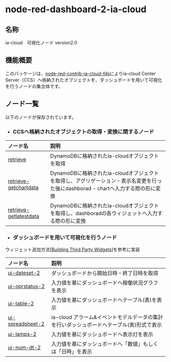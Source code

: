 # node-red-dashboard-2-ia-cloud

## 名称
ia-cloud　可視化ノード version2.0



## 機能概要

このパッケージは、[node-red-contrib-ia-cloud-fds](https://github.com/ia-cloud/node-red-contrib-ia-cloud-fds)によりia-cloud Center Server（CCS）へ格納されたオブジェクトを、ダッシュボードを用いて可視化を行うノードの集合体です。

## ノード一覧
以下のノードが保存されています。


- ### CCSへ格納されたオブジェクトの取得・変換に関するノード

|ノード名|説明|
|:-|:-|
|[retrieve](https://github.com/ia-cloud/node-red-dashboard-2-ia-cloud/blob/master/README/retrieve.md)|DynamoDBに格納されたia-cloudオブジェクトを取得|
|[retrieve-getchartdata](https://github.com/ia-cloud/node-red-dashboard-2-ia-cloud/blob/master/README/retrieve-getchartdata.md)|DynamoDBに格納されたia-cloudオブジェクトを取得し、アグリゲーション・表示名変更を行った後にdashborad - chartへ入力する際の形に変換|
|[retrieve-getlatestdata](https://github.com/ia-cloud/node-red-dashboard-2-ia-cloud/blob/master/README/retrieve-getlatestdata.md)|DynamoDBに格納されたia-cloudオブジェクトを取得し、dashboradの各ウィジェットへ入力する際の形に変換|

- ### ダッシュボードを用いて可視化を行うノード
ウィジェット追加方法[[Building Third Party Widgets](https://dashboard.flowfuse.com/contributing/widgets/third-party.html)]を参考に実装


|ノード名|説明|
|:-|:-|
|[ui-dateset-2](https://github.com/ia-cloud/node-red-dashboard-2-ia-cloud/blob/master/README/ui-dateset.md)|ダッシュボードから開始日時・終了日時を取得|
|[ui-oprstatus-2](https://github.com/ia-cloud/node-red-dashboard-2-ia-cloud/blob/master/README/ui-oprstatus.md)|入力値を基にダッシュボードへ稼働状況グラフを表示|
|[ui-table-2](https://github.com/ia-cloud/node-red-dashboard-2-ia-cloud/blob/master/README/ui-table.md)|入力値を基にダッシュボードへテーブル(表)を表示|
|[ui-spreadsheet-2](https://github.com/ia-cloud/node-red-dashboard-2-ia-cloud/blob/master/README/ui-spreadsheet.md)|ia-cloud アラーム&イベントモデルデータの集計を行いダッシュボードへテーブル(表)形式で表示|
|[ui-lamps-2](https://github.com/ia-cloud/node-red-dashboard-2-ia-cloud/blob/master/README/ui-lamps.md)|入力値を基にダッシュボードへ表示灯を表示|
|[ui-num-dt-2](https://github.com/ia-cloud/node-red-dashboard-2-ia-cloud/blob/master/README/ui-num-dt.md)|入力値を基にダッシュボードへ「数値」もしくは「日時」を表示|